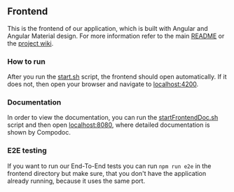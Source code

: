 ## Frontend

This is the frontend of our application, which is built with Angular and Angular Material design. For more information refer to the main [README](https://github.com/scg-unibe-ch/ese2018-team7/blob/master/README.md) or the [project wiki](https://github.com/scg-unibe-ch/ese2018-team7/wiki).

### How to run
After you run the [start.sh](https://github.com/scg-unibe-ch/ese2018-team7/blob/master/start.sh) script, the frontend should open automatically. If it does not, then open your browser and navigate to [localhost:4200](http://localhost:4200).

### Documentation
In order to view the documentation, you can run the [startFrontendDoc.sh](https://github.com/scg-unibe-ch/ese2018-team7/blob/master/startFrontendDoc.sh) script and then open [localhost:8080](http://localhost:8080), where detailed documentation is shown by Compodoc.

### E2E testing
If you want to run our End-To-End tests you can run `npm run e2e` in the frontend directory but make sure, that you don't have the application already running, because it uses the same port.
